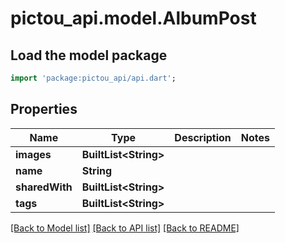 # pictou_api.model.AlbumPost

## Load the model package
```dart
import 'package:pictou_api/api.dart';
```

## Properties
Name | Type | Description | Notes
------------ | ------------- | ------------- | -------------
**images** | **BuiltList&lt;String&gt;** |  | 
**name** | **String** |  | 
**sharedWith** | **BuiltList&lt;String&gt;** |  | 
**tags** | **BuiltList&lt;String&gt;** |  | 

[[Back to Model list]](../README.md#documentation-for-models) [[Back to API list]](../README.md#documentation-for-api-endpoints) [[Back to README]](../README.md)


